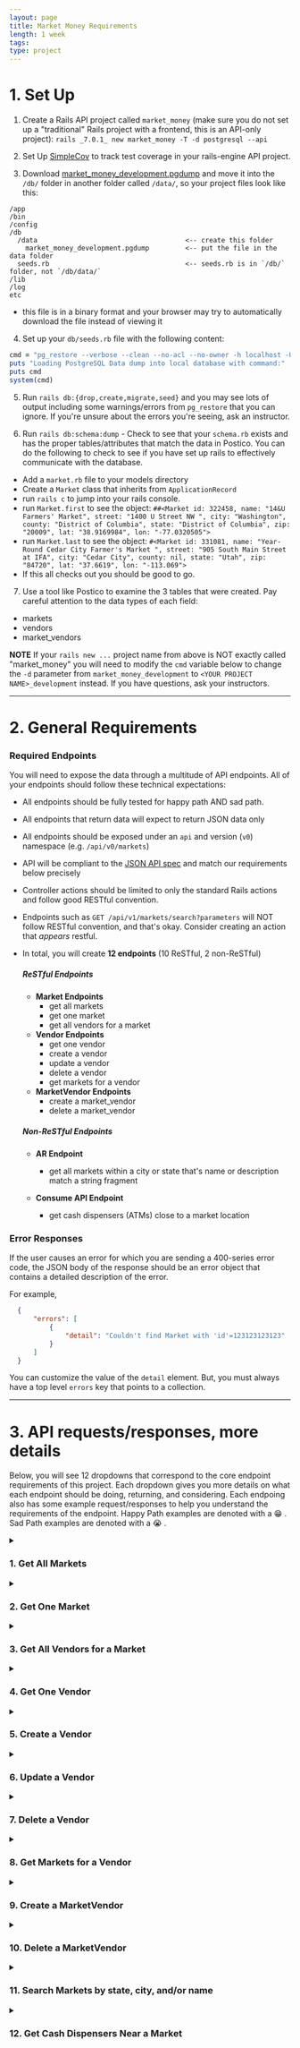 ```yaml
---
layout: page
title: Market Money Requirements
length: 1 week
tags:
type: project
---
```


# 1. Set Up

1. Create a Rails API project called `market_money` (make sure you do not set up a "traditional" Rails project with a frontend, this is an API-only project): `rails _7.0.1_ new market_money -T -d postgresql --api`

2. Set Up [SimpleCov](https://github.com/colszowka/simplecov) to track test coverage in your rails-engine API project.

3. Download [market_money_development.pgdump](https://github.com/turingschool/backend-curriculum-site/blob/market_money_project/module3/projects/market_money/market_money_development.pgdump) and move it into the `/db/` folder in another folder called `/data/`, so your project files look like this:

```
/app
/bin
/config
/db
  /data                                     <-- create this folder
    market_money_development.pgdump         <-- put the file in the data folder
  seeds.rb                                  <-- seeds.rb is in `/db/` folder, not `/db/data/`
/lib
/log
etc
```

  - this file is in a binary format and your browser may try to automatically download the file instead of viewing it


4. Set up your `db/seeds.rb` file with the following content:
```ruby
cmd = "pg_restore --verbose --clean --no-acl --no-owner -h localhost -U $(whoami) -d market_money_development db/data/market_money_development.pgdump"
puts "Loading PostgreSQL Data dump into local database with command:"
puts cmd
system(cmd)
```

5. Run `rails db:{drop,create,migrate,seed}` and you may see lots of output including some warnings/errors from `pg_restore` that you can ignore. If you're unsure about the errors you're seeing, ask an instructor.

6. Run `rails db:schema:dump` - Check to see that your `schema.rb` exists and has the proper tables/attributes that match the data in Postico. You can do the following to check to see if you have set up rails to effectively communicate with the database.
  * Add a `market.rb` file to your models directory
  * Create a `Market` class that inherits from `ApplicationRecord`
  * run `rails c` to jump into your rails console.
  * run `Market.first` to see the object: `##<Market id: 322458, name: "14&U Farmers' Market", street: "1400 U Street NW ", city: "Washington", county: "District of Columbia", state: "District of Columbia", zip: "20009", lat: "38.9169984", lon: "-77.0320505">`
  * run `Market.last` to see the object: `#<Market id: 331081, name: "Year-Round Cedar City Farmer's Market ", street: "905 South Main Street at IFA", city: "Cedar City", county: nil, state: "Utah", zip: "84720", lat: "37.6619", lon: "-113.069">`
  * If this all checks out you should be good to go.

7. Use a tool like Postico to examine the 3 tables that were created. Pay careful attention to the data types of each field:
  * markets
  * vendors 
  * market_vendors


**NOTE** If your `rails new ...` project name from above is NOT exactly called "market_money" you will need to modify the `cmd` variable below to change the `-d` parameter from `market_money_development` to `<YOUR PROJECT NAME>_development` instead. If you have questions, ask your instructors.

---

# 2. General Requirements

### Required Endpoints

You will need to expose the data through a multitude of API endpoints. All of your endpoints should follow these technical expectations:

* All endpoints should be fully tested for happy path AND sad path. 
<!-- The Postman tests are not a substitute for writing your own tests. -->
* All endpoints that return data will expect to return JSON data only
* All endpoints should be exposed under an `api` and version (`v0`) namespace (e.g. `/api/v0/markets`)
* API will be compliant to the [JSON API spec](https://jsonapi.org/) and match our requirements below precisely
  <!-- * if your tests pass but the Postman test does not, you have done something wrong. -->
* Controller actions should be limited to only the standard Rails actions and follow good RESTful convention.
* Endpoints such as `GET /api/v1/markets/search?parameters` will NOT follow RESTful convention, and that's okay. Consider creating an action that *appears* restful.
* In total, you will create **12 endpoints** (10 ReSTful, 2 non-ReSTful)

    ##### ReSTful Endpoints

    - **Market Endpoints**
      * get all markets
      * get one market
      * get all vendors for a market
    - **Vendor Endpoints**
      * get one vendor
      * create a vendor
      * update a vendor
      * delete a vendor
      * get markets for a vendor
    - **MarketVendor Endpoints**
      * create a market_vendor
      * delete a market_vendor

    ##### Non-ReSTful Endpoints

    - **AR Endpoint**
      * get all markets within a city or state that's name or description match a string fragment

    - **Consume API Endpoint**
      * get cash dispensers (ATMs) close to a market location

### Error Responses

If the user causes an error for which you are sending a 400-series error code, the JSON body of the response should be an error object that contains a detailed description of the error. 

For example, 
```json
  {
      "errors": [
          {
              "detail": "Couldn't find Market with 'id'=123123123123"
          }
      ]
  }
```

You can customize the value of the `detail` element. But, you must always have a top level `errors` key that points to a collection. 

---

# 3. API requests/responses, more details

Below, you will see 12 dropdowns that correspond to the core endpoint requirements of this project. Each dropdown gives you more details on what each endpoint should be doing, returning, and considering. Each endpoing also has some example request/responses to help you understand the requirements of the endpoint. Happy Path examples are denoted with a 😁  . Sad Path examples are denoted with a 😭  . 

<details>
<summary><h3>1. Get All Markets</h3></summary>

#### Details:
1. This endpoint should follow the pattern of `GET /api/v0/markets` and should return ALL markets in the database.
2. In addition to the market's main attributes, the market resource should also list an attribute for `vendor_count`, which is the number of vendors that are associated with that market. 

      <details><summary><h5>Example #1 😁 </h5></summary>
      
      #### Request: 
      ```
        GET /api/v0/markets
        Content-Type: application/json
        Accept: application/json
      ```

      #### Response:
      `status: 200`
      ```json
      {
          "data": [
              {
                  "id": "17",
                  "type": "market",
                  "attributes": {
                      "name": "18th Street Farmers Market",
                      "street": "825 18th Street",
                      "city": "Charleston",
                      "county": "Coles",
                      "state": "Illinois",
                      "zip": "61920",
                      "lat": "39.490737",
                      "lon": "-88.163254",
                      "vendor_count": 28
                  }
              },
              {
                  "id": "18",
                  "type": "market",
                  "attributes": {
                      "name": "19/27 Community Farmers Market",
                      "street": "NE 7th Ave",
                      "city": "Chiefland",
                      "county": "Levy",
                      "state": "Florida",
                      "zip": "32626",
                      "lat": "29.4848541",
                      "lon": "-82.8578732",
                      "vendor_count": 38
                  }
              },
              ...,
              ...,
          ]
      }
      ```
      </details>
</details>
<details><summary><h3>2. Get One Market</h3></summary>

#### Details:
1. This endpoint should follow the pattern of `GET /api/v0/markets/:id`.
2. If a valid market id is passed in, all market attributes, as well as a `vendor_count` should be returned.  
3. If an invalid market id is passed in, a 404 status as well as a descriptive error message should be sent back in the response.

      <details><summary><h5>Example #1 😁 </h5></summary>

      #### Request:
      ```
        GET /api/v0/markets/360
        Content-Type: application/json
        Accept: application/json
      ```

      #### Response: 
      `status: 200`
      ```json
      {
          "data": {
              "id": "360",
              "type": "market",
              "attributes": {
                  "name": "Austintown Farmers Market",
                  "street": "6000 Kirk Road (Austintown Township Park)",
                  "city": "Austintown",
                  "county": "Mahoning",
                  "state": "Ohio",
                  "zip": "44515",
                  "lat": "41.070511",
                  "lon": "-80.774094",
                  "vendor_count": 24
              }
          }
      }
      ```
      </details>
      <details><summary><h5>Example #2 😭 </h5></summary>
    
      #### Request:
      ```
        GET /api/v0/markets/123123123123 (where `123123123123` is an invalid Market id)
        Content-Type: application/json
        Accept: application/json
      ```

      #### Response: 
      `status: 404`
      ```json
      {
          "errors": [
              {
                  "detail": "Couldn't find Market with 'id'=123123123123"
              }
          ]
      }
      ```
      </details>
</details>

<details><summary><h3>3. Get All Vendors for a Market</h3></summary>

#### Details 
1. This endpoint should follow the pattern of `GET /api/v0/markets/:id/vendors`
2. If a valid market id is passed in, a JSON object is sent back with a top-level `data` key that points to a collection of that market's vendors. Each vendor contains all of it's attributes.
3. If an invalid market id is passed in, a 404 status as well as a descriptive error message should be sent back in the response.

    <details><summary><h5>Example #1 😁</h5></summary>

    #### Request: 
    ```
      GET /api/v0/markets/360/vendors
      Content-Type: application/json
      Accept: application/json
    ```

    #### Response: 
    `status: 200`
    ```json
    {
        "data": [
            {
                "id": "1150",
                "type": "vendor",
                "attributes": {
                    "name": "Jolly Scoops",
                    "description": "Handcrafted ice cream in a variety of festive flavors.",
                    "contact_name": "Kit Romaguera",
                    "contact_phone": "656.318.8117",
                    "credit_accepted": true
                }
            },
            {
                "id": "1452",
                "type": "vendor",
                "attributes": {
                    "name": "The Book Cellar",
                    "description": "A hidden gem of a bookstore, featuring a range of used and rare titles, with a focus on science fiction and fantasy.",
                    "contact_name": "Dorian O'Kon",
                    "contact_phone": "839-874-2562",
                    "credit_accepted": true
                }
            },
            {
                "id": "318",
                "type": "vendor",
                "attributes": {
                    "name": "Hot Diggity Dog",
                    "description": "sells gourmet hot dogs with unique toppings",
                    "contact_name": "Dan Connelly PhD",
                    "contact_phone": "322-239-3558",
                    "credit_accepted": false
                }
            },
            ...,
            ...,
        ]
    }
    ```
    </details>
    <details><summary><h5>Example #2 😭 </h5></summary>
      
      #### Request:
      ```
        GET /api/v0/markets/123123123123/vendors (where `123123123123` is an invalid Market id)
        Content-Type: application/json
        Accept: application/json
      ```

      #### Response: 
      `status: 404`
      ```json
    {
        "errors": [
            {
                "detail": "Couldn't find Market with 'id'=123123123123"
            }
        ]
    }
      ```
    </details>
</details>

<details><summary><h3>4. Get One Vendor</h3></summary>

#### Details
1. This endpoint should follow the pattern of `GET /api/v0/vendors/:id`
2. If a valid vendor id is passed in, a JSON object is sent back with a top-level `data` key that points to the vendor resource with that id, and all attributes for that vendor.
3. If an invalid vendor id is passed in, a 404 status as well as a descriptive error message should be sent back in the response.

    <details><summary><h5>Example #1 😁</h5></summary>

    #### Request: 
    ```
      GET /api/v0/vendors/1150
      Content-Type: application/json
      Accept: application/json
    ```

    #### Response:
    `status: 200`
    ```json 
    {
        "data": {
            "id": "1150",
            "type": "vendor",
            "attributes": {
                "name": "Jolly Scoops",
                "description": "Handcrafted ice cream in a variety of festive flavors.",
                "contact_name": "Kit Romaguera",
                "contact_phone": "656.318.8117",
                "credit_accepted": true
            }
        }
    }
    ```
    </details>
    <details><summary><h5>Example #2 😭 </h5></summary>
      
      #### Request:
      ```
        GET /api/v0/vendors/123123123123 (where `123123123123` is an invalid Vendor id)
        Content-Type: application/json
        Accept: application/json
      ```

      #### Response: 
      `status: 404`
      ```json
    {
        "errors": [
            {
                "detail": "Couldn't find Vendor with 'id'=123123123123"
            }
        ]
    }
      ```
    </details>
</details>

<details><summary><h3>5. Create a Vendor</h3></summary>

#### Details
1. This endpoint should follow the pattern of `POST /api/v0/vendors`, and should pass ALL attributes required to create a vendor (`name`, `description`, `contact_name`, `contact_phone`, and `credit_accepted`) as JSON in the body of the request. (In postman, navigate to `Body` tab, select `raw` and change the format to `JSON` instead of `Text`)
2. This endpoint should create a new vendor resource.
3. A successful response will return a response with a `201` status code, and return the newly created vendor resource. 
4. If any number of attributes are left out in the body of the request, a status code of `400`, as well as a descriptive error message should be sent back in the response.
5. Validating the presence of a boolean value can be tricky since `false` is evaluated as `nil`. Validating the presence of a field that could be false will generate some a validation error when we don't mean it to. We'd suggest creating your own [custom validation](https://guides.rubyonrails.org/active_record_validations.html#custom-methods) for validating the presence of a boolean field. 

    <details><summary><h5>Example #1 😁</h5></summary>

    #### Request:
    ```
      POST /api/v0/vendors
      Content-Type: application/json
      Accept: application/json
    ```

    ##### Body: 
    ```
    {
        "name": "Buzzy Bees",
        "description": "local honey and wax products",
        "contact_name": "Berly Couwer",
        "contact_phone": "8389928383",
        "credit_accepted": false
    }
    ```

    #### Response:
    `status: 201`
    ```json 
    {
        "data": {
            "id": "1694",
            "type": "vendor",
            "attributes": {
                "name": "Buzzy Bees",
                "description": "local honey and wax products",
                "contact_name": "Berly Couwer",
                "contact_phone": "8389928383",
                "credit_accepted": false
            }
        }
    }
    ```
    </details>
    <details><summary><h5>Example #2 😭 </h5></summary>
      
      #### Request:
      ```
        POST /api/v0/vendors
        Content-Type: application/json
        Accept: application/json
      ```
      ##### Body: 
      ```
      {
          "name": "Buzzy Bees",
          "description": "local honey and wax products",
          "credit_accepted": false
      }
      ```

      #### Response: 
      `status: 400`
      ```json
    {
        "errors": [
            {
                "detail": "Validation failed: Contact name can't be blank, Contact phone can't be blank"
            }
        ]
    }
      ```
    </details>
</details>

<details><summary><h3>6. Update a Vendor</h3></summary>

#### Details
1. This endpoint should follow the pattern of `PATCH /api/v0/vendors/:id`, and can pass any number and combination of attribtues to be updated (`name`, `description`, `contact_name`, `contact_phone`, and `credit_accepted`) as JSON in the body of the request. (In postman, navigate to `Body` tab, select `raw` and change the format to `JSON` instead of `Text`)
2. This endpoint should update an existing vendor with any parameters sent in via the body.
3. If someone were to try to update a vendor resource to have a `nil` or empty attribute, a proper 400-level status code as well as a descriptive error message should be sent back in the response.
4. A successful response will return the newly updated vendor resource. 

    <details><summary><h5>Example #1 😁</h5></summary>

    #### Request: 
    ```
      PATCH /api/v0/vendors/1694
      Content-Type: application/json
      Accept: application/json
    ```

    ##### Body: 
    ```
    {
        "contact_name": "Kimberly Couwer",
        "credit_accepted": false
    }
    ```

    #### Response: 
    `status: 200`
    ```json 
    {
        "data": {
            "id": "1694",
            "type": "vendor",
            "attributes": {
                "name": "Buzzy Bees",
                "description": "local honey and wax products",
                "contact_name": "Kimberly Couwer",
                "contact_phone": "8389928383",
                "credit_accepted": false
            }
        }
    }
    ```
    </details>
    <details><summary><h5>Example #2 😭 </h5></summary>
      
      #### Request:
      ```
        PATCH /api/v0/vendors/123123123123 (where `123123123123` is an invalid Vendor id)
        Content-Type: application/json
        Accept: application/json
      ```
      ##### Body: 
      ```
    {
        "contact_name": "Kimberly Couwer",
        "credit_accepted": false
    }
      ```

      #### Response: 
      `status: 404`
      ```json
    {
        "errors": [
            {
                "detail": "Couldn't find Vendor with 'id'=123123123123"
            }
        ]
    }
      ```
    </details>
    <details><summary><h5>Example #3 😭 </h5></summary>
      
      #### Request:
      ```
        PATCH /api/v0/vendors/1694 (where `1694` is an valid Vendor id)
        Content-Type: application/json
        Accept: application/json
      ```
      ##### Body: 
      ```
    {
        "contact_name": "",
        "credit_accepted": false
    }
      ```

      #### Response: 
      `status: 400`
      ```json
    {
        "errors": [
            {
                "detail": "Validation failed: Contact name can't be blank"
            }
        ]
    }
      ```
    </details>
</details>

<details><summary><h3>7. Delete a Vendor</h3></summary>

#### Details
1. This endpoint should follow the pattern of `DELETE /api/v0/vendors/:id`
2. When a valid id is passed in, that vendor will be destroyed, as well as any associations that vendor had. A status code of `204` should be sent back, without any content in the body. 
3. If an invalid id is passed in, a 404 status code as well as a descriptive message should be sent back with the response.

    <details><summary><h5>Example #1 😁 </h5></summary>

    #### Request: 
    ```
      DELETE /api/v0/vendors/70
      Content-Type: application/json
      Accept: application/json
    ```

    #### Response: 
    `status: 204`
    </details>

    <details><summary><h5>Example #2 😭 </h5></summary>
      
      #### Request:
      ```
        DELETE /api/v0/vendors/123123123123 (where `123123123123` is an invalid Vendor id)
        Content-Type: application/json
        Accept: application/json
      ```

      #### Response: 
      `status: 404`
      ```json
    {
        "errors": [
            {
                "detail": "Couldn't find Vendor with 'id'=123123123123"
            }
        ]
    }
      ```
    </details>
</details>

<details><summary><h3>8. Get Markets for a Vendor</h3></summary>

#### Details
1. This endpoint should follow the pattern of `GET /api/v0/vendors/:id/markets`, and it should return any markets that the vendor is associated with.
2. When a valid vendor id is passed in, a response will be sent back that lists out all markets that the vendor is associated with. 
3. If a vendor only has one market that they sell at, that market should still be returned in an array. 
4. If a vendor doesn't have any markets that they sell at, the `data` top level key should point to an empty array. 
3. If an invalid vendor id is passed in, a 404 status code as well as a descriptive message should be sent back with the response.

    <details><summary><h5>Example #1 😁 </h5></summary>

    #### Request: 
    ```
      GET /api/v0/vendors/1150/markets
      Content-Type: application/json
      Accept: application/json
    ```

    #### Response: 
    ```json 
    {
        "data": [
            {
                "id": "360",
                "type": "market",
                "attributes": {
                    "name": "Austintown Farmers Market",
                    "street": "6000 Kirk Road (Austintown Township Park)",
                    "city": "Austintown",
                    "county": "Mahoning",
                    "state": "Ohio",
                    "zip": "44515",
                    "lat": "41.070511",
                    "lon": "-80.774094",
                    "vendor_count": 24
                }
            },
            {
                "id": "994",
                "type": "market",
                "attributes": {
                    "name": "Canal Fulton Farmers Market ",
                    "street": "2309 Locust Street",
                    "city": "Canal Fulton",
                    "county": null,
                    "state": "Ohio",
                    "zip": "44614",
                    "lat": "40.8822",
                    "lon": "-81.5686",
                    "vendor_count": 39
                }
            },
            ...,
            ...,
        ]
    }
    ```
    </details>
    <details><summary><h5>Example #2 😭 </h5></summary>
      
      #### Request:
      ```
        GET /api/v0/vendors/123123123123/markets (where `123123123123` is an invalid Vendor id)
        Content-Type: application/json
        Accept: application/json
      ```

      #### Response: 
      `status: 404`
      ```json
    {
        "errors": [
            {
                "detail": "Couldn't find Vendor with 'id'=123123123123"
            }
        ]
    }
      ```
    </details>
</details>
<details><summary><h3>9. Create a MarketVendor</h3></summary>

#### Details
1. This endpoint should follow the pattern of `POST /api/v0/market_vendors`, and it should create a new association between a market and a vendor (so then, the vendor has a new market that they sell at).
2. When valid ids for vendor and market are passed in, a MarketVendor will be created, and a response will be sent back with a `201` status, detailing that a Vendor was added to a Market. 
3. After implementing the happy path for this endpoint, run it, and check that when you call `GET /api/v0/vendors/:id/markets` for the vendor in which you just added to a market, that you see the newly associated market listed. 
4. If an invalid vendor id or and invalid market id is passed in, a `404` status code as well as a descriptive message should be sent back with the response.
4. If an either a vendor id or a market id are not passed in, a `400` status code as well as a descriptive message should be sent back with the response.
5. If there already exists a MarketVendor with that `market_id` and that `vendor_id`, a response with a `422` status code and a message informing the client that that association already exists, should be sent back. Looking at [custom validation](https://guides.rubyonrails.org/active_record_validations.html#custom-methods) might help to implement a validation for uniqueness of the attributes for this resource. 

    <details><summary><h5>Example #1 😁 </h5></summary>

    #### Request:
    ```
      POST /api/v0/market_vendors
      Content-Type: application/json
      Accept: application/json
    ```

    ##### Body: 
    ```json
    {
        "market_id": 19,
        "vendor_id": 1150
    }
    (where 19 and 1150 are valid market and vendor id's.)
    ```

    #### Response: 
    `status: 201`
    ```json
      {
        "message": "Successfully added vendor to market"
      }
    ```
    </details>
    <details><summary><h5>Example #2 😭 </h5></summary>
      
      #### Request:
      ```
        POST /api/v0/market_vendors
        Content-Type: application/json
        Accept: application/json
      ```
      ##### Body: 
      ```json
      {
          "market_id": 987654321, 
          "vendor_id": 1150 
      }
      (where 987654321 is an invalid market id)
      ```

      #### Response: 
      `status: 404`
      ```json
    {
        "errors": [
            {
                "detail": "Validation failed: Market must exist"
            }
        ]
    }
      ```
    </details>
    <details><summary><h5>Example #3 😭 </h5></summary>
      
      #### Request:
      ```
        POST /api/v0/market_vendors
        Content-Type: application/json
        Accept: application/json
      ```
      ##### Body: 
      ```json
      {
          "market_id": 19, 
          "vendor_id": 1150 
      }
      (where 19 and 1150 are valid market and vendor id's, but an existing MarketVendor with those values already exists.)
      ```

      #### Response: 
      `status: 422`
      ```json
    {
        "errors": [
            {
                "detail": "Validation failed: Market vendor asociation between market with market_id=70 and vendor_id=1150 already exists"
            }
        ]
    }
      ```
    </details>
</details>

<details><summary><h3>10. Delete a MarketVendor</h3></summary>

#### Details
1. This endpoint should follow the pattern of `DELETE /api/v0/market_vendors`, and it should destroy an existing association between a market and a vendor (so that a vendor no longer is listed at a certain market).
2. The `market_id` and the `vendor_id` should be passed in via the body. 
2. When a MarketVendor resource can be found with the passed in `vendor_id` and `market_id`, that resource should be destroyed, and a response will be sent back with a `204` status, with nothing returned in the body of the request.  
3. After implementing the happy path for this endpoint, run it, and check that when you call `GET /api/v0/vendors/:id/markets` for the vendor in which you just deleted an association to a market, that you don't see the recently removed market listed. 
4. If a MarketVendor resource can NOT be found with the passed in `vendor_id` and `market_id`, a 404 status code as well as a descriptive message should be sent back with the response.
  
    <details><summary><h5>Example #1 😁 </h5></summary>

    #### Request: 
    ```
      DELETE /api/v0/market_vendors
      Content-Type: application/json
      Accept: application/json
    ```

    ##### Body: 
    ```json
    {
        "market_id": 19,
        "vendor_id": 1697
    }
    ```

    #### Response: 
    `status: 204`
    </details>
    <details><summary><h5>Example #2 😭 </h5></summary>
      
      #### Request:
      ```
        DELETE /api/v0/market_vendors
        Content-Type: application/json
        Accept: application/json
      ```
      ##### Body: 
      ```json
      {
          "market_id": 423, 
          "vendor_id": 1150 
      }
      (where there is no MarketVendor that has a market_id=423 AND a vendor_id=1150)
      ```

      #### Response: 
      `status: 404`
      ```json
    {
        "errors": [
            {
                "detail": "No MarketVendor with market_id=423 AND vendor_id=1150 exists"
            }
        ]
    }
      ```
    </details>
</details>
<details><summary><h3>11. Search Markets by state, city, and/or name</h3></summary>

#### Details: 
1. The endpoint should be in the pattern of `GET /api/v0/markets/search`, and can accept `city`, `state`, and `name` parameters.
2. The following combination of parameters can be sent in at any time: 
  * `state`
  * `state`, `city`
  * `state`, `city`, `name`
  * `state`, `name`
  * `name`
3. The following combination of parameters can NOT be sent in at any time: 
  * `city`
  * `city`, `name`
4. If an invalid set of parameters are sent in, a proper error message should be sent back, along with a `422` status code. 
5. In the event that valid parameters are sent in, and only one market is returned from the search, the `data` top level key should still point to an array holding that one market resource data. 
6. Similar to above, in the event that valid parameters are sent in, and NO markets are returned, the `data` top level key should point to an empty array. And a status code of `200` should still be returned

    <details><summary><h5>Example #1 😁</h5></summary>

    #### Request: 
    ```
      GET /api/v0/markets/search?city=albququerque&state=new Mexico&name=uptown
      Content-Type: application/json
      Accept: application/json
    ```

    #### Response:
    `status: 200`
    ```json
    {
        "data": [
            {
                "id": "70",
                "type": "market",
                "attributes": {
                    "name": "ABQ Uptown Growers' Market",
                    "street": "NE parking lot of ABQ Uptown shopping center",
                    "city": "Albququerque",
                    "county": "Bernalillo",
                    "state": "New Mexico",
                    "zip": null,
                    "lat": "35.103988",
                    "lon": "-106.565838",
                    "vendor_count": 10
                }
            }
        ]
    }
    ```
    </details>
    <details><summary><h5>Example #2 😭 </h5></summary>
      
      #### Request: 
      ```
        GET /api/v0/markets/search?city=albququerque
        Content-Type: application/json
        Accept: application/json
      ```

      #### Response: 
      `status: 422`
      ```json
    {
        "errors": [
            {
                "detail": "Invalid set of parameters. Please provide a valid set of parameters to perform a search with this endpoint."
            }
        ]
    }
      ```
    </details>
</details>

<details><summary><h3>12. Get Cash Dispensers Near a Market</h3></summary>

#### Details: 
1. The endpoint should be in the pattern of `GET /api/v0/markets/:id/nearest_atms`
2. You will need to utilize the [TomTom API](https://developer.tomtom.com/) for this. Specifically, the category search endpoint. Find a category that would work for ATM's, and use the API to find ATM's near the location of the Farmer's Market. 
3. The atms that are returned should be in the order of closest to furthest away.
4. If an invalid market id is passed in, a 404 status as well as a descriptive error message should be sent back in the response.
5. The `data` top level key should always point to an array even if one or zero atms were located near the market location.

    <details><summary><h5>Example #1 😁 </h5></summary>

    #### Request: 
    ```
      GET /api/v0/markets/70/nearest_atms
      Content-Type: application/json
      Accept: application/json
    ```

    #### Response:
    `status: 200`
    ```json
    {
        "data": [
            {
                "id": null,
                "type": "atm",
                "attributes": {
                    "name": "Eds-Pyns",
                    "address": "2200 Louisiana Boulevard Northeast, Albuquerque, NM 87110",
                    "lat": 35.1034,
                    "lon": -106.56745,
                    "distance": 0.09976720439821812
                }
            },
            {
                "id": null,
                "type": "atm",
                "attributes": {
                    "name": "Prosperity Bank",
                    "address": "2240 Q St NE, Albuquerque, NM 87110",
                    "lat": 35.10273,
                    "lon": -106.56691,
                    "distance": 0.10595742641673364
                }
            },
            ...,
            ...,
            ...,
        ]
    }
    ```
    </details>
    <details><summary><h5>Example #2 😭 </h5></summary>
      
      #### Request:
      ```
        GET /api/v0/markets/123123123123/nearest_atm (where `123123123123` is an invalid Market id)
        Content-Type: application/json
        Accept: application/json
      ```

      #### Response: 
      `status: 404`
      ```json
    {
        "errors": [
            {
                "detail": "Couldn't find Market with 'id'=123123123123"
            }
        ]
    }
      ```
    </details>
</details>









<!-- ## Extra Practice Endpoints
* Get Vendors that sell at markets in a particular state
* DELETE a Market
* UPDATE a Market 
* CREATE a Market 
* get all markets within a certain city or state
* GET Markets for a Vendor 
* GET all the states the Vendor sells in 
* GET state w/ least amount of Vendors 
* GET all Vendors that sell in more than 1 state 
* If market has a vendor that doesn't accept credit, in market show page, give information about closest cash dispenser.  -->